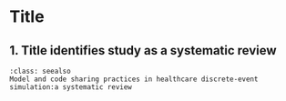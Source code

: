 # Title

## 1. Title identifies study as a systematic review

`````{admonition} COMPLETED
:class: seealso
Model and code sharing practices in healthcare discrete-event simulation:a systematic review
`````
